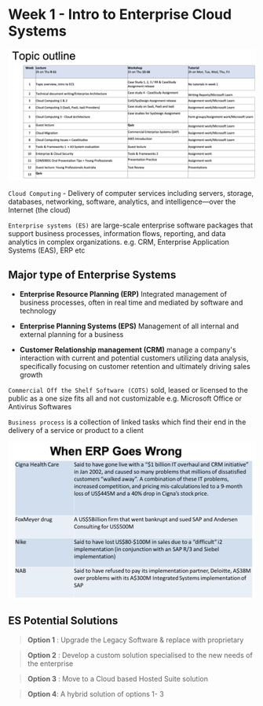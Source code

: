 # Week 1 - Intro to Enterprise Cloud Systems

![topic-outline](images/topic-outline.png)

`Cloud Computing` - Delivery of computer services including servers, storage, databases, networking, software, analytics, and intelligence—over the Internet (the cloud)

`Enterprise systems (ES)` are large-scale enterprise software packages that support business processes, information flows, reporting, and data analytics in complex organizations. e.g. CRM, Enterprise Application Systems (EAS), ERP etc

## Major type of Enterprise Systems

- **Enterprise Resource Planning (ERP)** Integrated management of business processes, often in real time and mediated by software and technology

- **Enterprise Planning Systems (EPS)** Management of all internal and external planning for a business

- **Customer Relationship management (CRM)** manage a company's interaction with current and potential customers utilizing data analysis, specifically focusing on customer retention and ultimately driving sales growth

`Commercial Off the Shelf Software (COTS)` sold, leased or licensed to the public as a one size fits all and not customizable e.g. Microsoft Office or Antivirus Softwares

`Business process` is a collection of linked tasks which find their end in the delivery of a service or product to a client

![erp-goes-wrong](images/erp-goes-wrong.png)

## ES Potential Solutions

> **Option 1** : Upgrade the Legacy Software & replace with proprietary

> **Option 2** : Develop a custom solution specialised to the new needs of the enterprise

> **Option 3** : Move to a Cloud based Hosted Suite solution

> **Option 4**: A hybrid solution of options 1- 3
